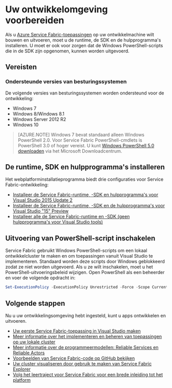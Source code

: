 <properties
   pageTitle="Uw ontwikkelomgeving instellen | Microsoft Azure"
   description="Installeer de runtime, SDK en hulpprogramma's en maak een lokaal ontwikkelcluster. Zodra u dit hebt gedaan, kunt u toepassingen bouwen."
   services="service-fabric"
   documentationCenter=".net"
   authors="rwike77"
   manager="timlt"
   editor=""/>

<tags
   ms.service="service-fabric"
   ms.devlang="dotNet"
   ms.topic="get-started-article"
   ms.tgt_pltfrm="NA"
   ms.workload="NA"
   ms.date="06/16/2016"
   ms.author="ryanwi"/>

# Uw ontwikkelomgeving voorbereiden
 Als u [Azure Service Fabric-toepassingen][1] op uw ontwikkelmachine wilt bouwen en uitvoeren, moet u de runtime, de SDK en de hulpprogramma's installeren. U moet er ook voor zorgen dat de Windows PowerShell-scripts die in de SDK zijn opgenomen, kunnen worden uitgevoerd.

## Vereisten
### Ondersteunde versies van besturingssystemen
De volgende versies van besturingssystemen worden ondersteund voor de ontwikkeling:

- Windows 7
- Windows 8/Windows 8.1
- Windows Server 2012 R2
- Windows 10

>[AZURE.NOTE] Windows 7 bevat standaard alleen Windows PowerShell 2.0. Voor Service Fabric PowerShell-cmdlets is PowerShell 3.0 of hoger vereist. U kunt [Windows PowerShell 5.0 downloaden][powershell5-download] via het Microsoft Downloadcentrum.

## De runtime, SDK en hulpprogramma's installeren

Het webplatforminstallatieprogramma biedt drie configuraties voor Service Fabric-ontwikkeling:

- [Installeer de Service Fabric-runtime, -SDK en hulpprogramma's voor Visual Studio 2015 Update 2][full-bundle-vs2015]
- [Installeer de Service Fabric-runtime, -SDK en de hulpprogramma's voor Visual Studio "15" Preview][full-bundle-dev15]
- [Installeer alle de Service Fabric-runtime en -SDK (geen hulpprogramma's voor Visual Studio tools)][core-sdk]

## Uitvoering van PowerShell-script inschakelen

Service Fabric gebruikt Windows PowerShell-scripts om een lokaal ontwikkelcluster te maken en om toepassingen vanuit Visual Studio te implementeren. Standaard worden deze scripts door Windows geblokkeerd zodat ze niet worden uitgevoerd. Als u ze wilt inschakelen, moet u het PowerShell-uitvoeringsbeleid wijzigen. Open PowerShell als een beheerder en voer de volgende opdracht in:

```powershell
Set-ExecutionPolicy -ExecutionPolicy Unrestricted -Force -Scope CurrentUser
```

## Volgende stappen
Nu u uw ontwikkelingsomgeving hebt ingesteld, kunt u apps ontwikkelen en uitvoeren.

- [Uw eerste Service Fabric-toepassing in Visual Studio maken](service-fabric-create-your-first-application-in-visual-studio.md)
- [Meer informatie over het implementeren en beheren van toepassingen op uw lokale cluster](service-fabric-get-started-with-a-local-cluster.md)
- [Meer informatie over de programmeermodellen: Reliable Services en Reliable Actors](service-fabric-choose-framework.md)
- [Voorbeelden van Service Fabric-code op GitHub bekijken](https://aka.ms/servicefabricsamples)
- [Uw cluster visualiseren door gebruik te maken van Service Fabric Explorer](service-fabric-visualizing-your-cluster.md)
- [Volg het leertraject voor Service Fabric voor een brede inleiding tot het platform](https://azure.microsoft.com/documentation/learning-paths/service-fabric/)

[1]: http://azure.microsoft.com/en-us/campaigns/service-fabric/ "Service Fabric-campagnepagina"
[2]: http://go.microsoft.com/fwlink/?LinkId=517106 "VS RC"
[full-bundle-vs2015]:http://www.microsoft.com/web/handlers/webpi.ashx?command=getinstallerredirect&appid=MicrosoftAzure-ServiceFabric-VS2015-2_1 "VS 2015 WebPI-koppeling"
[full-bundle-dev15]:http://www.microsoft.com/web/handlers/webpi.ashx?command=getinstallerredirect&appid=MicrosoftAzure-ServiceFabric-Dev15-2_1 "Dev15 WebPI-koppeling"
[core-sdk]:http://www.microsoft.com/web/handlers/webpi.ashx?command=getinstallerredirect&appid=ServiceFabricSDK_2_1 "Core SDK WebPI-koppeling"
[powershell5-download]:https://www.microsoft.com/en-us/download/details.aspx?id=50395



<!--HONumber=ago16_HO5-->


